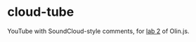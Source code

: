 # cloud-tube
YouTube with SoundCloud-style comments, for [lab 2](https://github.com/olinjs/olinjs/tree/master/lab2) of Olin.js.
